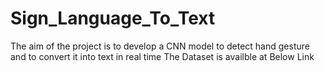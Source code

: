 # Sign_Language_To_Text
The aim of the project is to develop a CNN model to detect hand gesture and to convert it into text in real time
The Dataset is availble at Below Link
